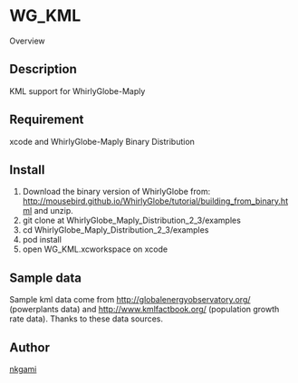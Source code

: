 WG_KML
====

Overview

## Description
KML support for WhirlyGlobe-Maply

## Requirement
xcode and WhirlyGlobe-Maply Binary Distribution

## Install
1. Download the binary version of WhirlyGlobe from:
http://mousebird.github.io/WhirlyGlobe/tutorial/building_from_binary.html
and unzip.
2. git clone at WhirlyGlobe_Maply_Distribution_2_3/examples
3. cd WhirlyGlobe_Maply_Distribution_2_3/examples
4. pod install
5. open WG_KML.xcworkspace on xcode

## Sample data
Sample kml data come from http://globalenergyobservatory.org/ (powerplants data)
 and http://www.kmlfactbook.org/ (population growth rate data).
Thanks to these data sources.

## Author

[nkgami](https://github.com/nkgami)
